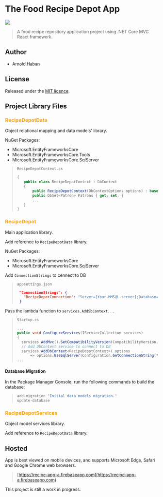 # The Food Recipe Depot App

![](https://img.shields.io/badge/version-1.1.0-red.svg)

>A food recipe repository application project using .NET Core MVC React framework.

## Author
- Arnold Haban

## License
Released under the [MIT licence](http://opensource.org/licenses/MIT).

## Project Library Files
### <span style="color:orange">**RecipeDepotData**</span>

Object relational mapping and data models' library.

NuGet Packages:
* Microsoft.EntityFrameworksCore
* Microsoft.EntityFrameworksCore.Tools
* Microsoft.EntityFrameworksCore.SqlServer

>`RecipeDepotContext.cs`
>```c#
>{
>    public class RecipeDepotContext : DbContext
>    {
>        public RecipeDepotContext(DbContextOptions options) : base(options) { }
>        public DbSet<Patron> Patrons { get; set; }
>        ...
>    }
>}
>```


### <span style="color:orange">**RecipeDepot**</span>

Main application library.

Add reference to `RecipeDepotData` library.

NuGet Packages:
* Microsoft.EntityFrameworksCore
* Microsoft.EntityFrameworksCore.SqlServer

Add `ConnectionStrings` to cennect to DB
>`appsettings.json`
>```json
>  "ConnectionStrings": {
>    "RecipeDepotConnection": "Server=[Your-MMSQL-server];Database=RecipeDepot;Trusted_Connection=True;MultipleActiveResultSets=true;"
>  }
>```

Pass the lambda function to `services.AddSbContext...`
>`Startup.cs`
>```c#
>...
>public void ConfigureServices(IServiceCollection services)
>{
>	services.AddMvc().SetCompatibilityVersion(CompatibilityVersion.Version_2_1);
>	// Add DbContext service to connect to DB
>   services.AddDbContext<RecipeDepotContext>( options
>   	=> options.UseSqlServer(Configuration.GetConnectionString(*"RecipeDepotConnection"*)) );
>...
>```

#### Database Migration
In the Package Manager Console, run the following commands to build the database:
>```bash
>add-migration "Initial data models migration."
>update-database
>```

### <span style="color:orange">**RecipeDepotServices**</span>
Object model services library.

Add reference to `RecipeDepotData` library.

## Hosted
App is best viewed on mobile devices, and supports Microsoft Edge, Safari and Google Chrome web browsers.
>[https://recipe-app-a.firebaseapp.com](https://recipe-app-a.firebaseapp.com)

This project is still a work in progress.
